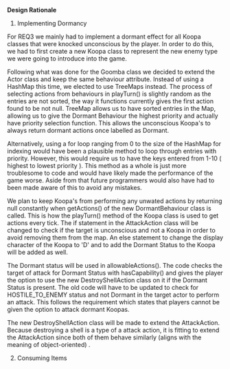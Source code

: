 **Design Rationale**

1. Implementing Dormancy

For REQ3 we mainly had to implement a dormant effect for all Koopa classes that were knocked unconscious by the player. In order to do this, we had to first create a new Koopa class to represent the new enemy type we were going to introduce into the game.


Following what was done for the Goomba class we decided to extend the Actor class and keep the same behaviour attribute. Instead of using a HashMap this time, we elected to use TreeMaps instead. The process of selecting actions from behaviours in playTurn() is slightly random as the entries are not sorted, the way it functions currently gives the first action found to be not null. TreeMap allows us to have sorted entries in the Map, allowing us to give the Dormant Behaviour the highest priority and actually have priority selection function. This allows the unconscious Koopa's to always return dormant actions once labelled as Dormant.

Alternatively, using a for loop ranging from 0 to the size of the HashMap for indexing would have been a plausible method to loop through entries with priority. However, this would require us to have the keys entered from 1-10 ( highest to lowest priority ). This method as a whole is just more troublesome to code and would have likely made the performance of the game worse. Aside from that future programmers would also have had to been made aware of this to avoid any mistakes.


We plan to keep Koopa's from performing any unwated actions by returning null constantly when getActions() of the new DormantBehaviour class is called. This is how the playTurn() method of the Koopa class is used to get actions every tick. The if statement in the AttackAction class will be changed to check if the target is unconscious and not a Koopa in order to avoid removing them from the map. An else statement to change the display character of the Koopa to 'D' and to add the Dormant Status to the Koopa will be added as well.

The Dormant status will be used in allowableActions(). The code checks the target of attack for Dormant Status with hasCapability() and gives the player the option to use the new DestroyShellAction class on it if the Dormant Status is present. The old code will have to be updated to check for HOSTILE_TO_ENEMY status and not Dormant in the target actor to perform an attack. This follows the requirement which states that players cannot be given the option to attack dormant Koopas.

The new DestroyShellAction class will be made to extend the AttackAction. Because destroying a shell is a type of a attack action, it is fitting to extend the AttackAction since both of them behave similarly (aligns with the meaning of object-oriented) .

2. Consuming Items

